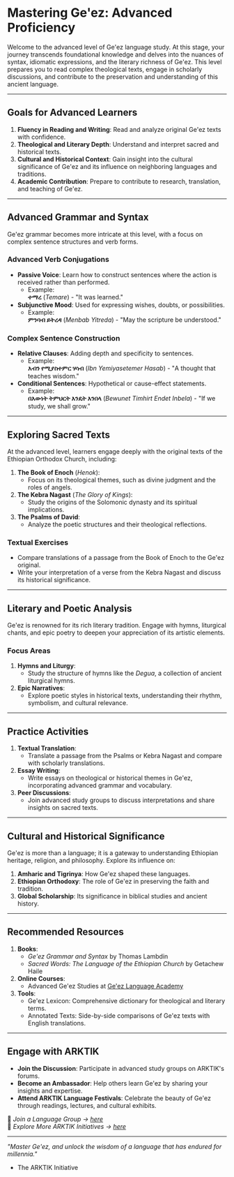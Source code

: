 # **Mastering Ge'ez: Advanced Proficiency**

Welcome to the advanced level of Ge'ez language study. At this stage, your journey transcends foundational knowledge and delves into the nuances of syntax, idiomatic expressions, and the literary richness of Ge'ez. This level prepares you to read complex theological texts, engage in scholarly discussions, and contribute to the preservation and understanding of this ancient language.

---

## **Goals for Advanced Learners**
1. **Fluency in Reading and Writing**: Read and analyze original Ge'ez texts with confidence.
2. **Theological and Literary Depth**: Understand and interpret sacred and historical texts.
3. **Cultural and Historical Context**: Gain insight into the cultural significance of Ge'ez and its influence on neighboring languages and traditions.
4. **Academic Contribution**: Prepare to contribute to research, translation, and teaching of Ge'ez.

---

## **Advanced Grammar and Syntax**
Ge'ez grammar becomes more intricate at this level, with a focus on complex sentence structures and verb forms.

### **Advanced Verb Conjugations**
- **Passive Voice**: Learn how to construct sentences where the action is received rather than performed.
  - Example:  
    **ተማረ** (*Temare*) - "It was learned."
- **Subjunctive Mood**: Used for expressing wishes, doubts, or possibilities.
  - Example:  
    **ምንባብ ይትረዳ** (*Menbab Yitreda*) - "May the scripture be understood."

### **Complex Sentence Construction**
- **Relative Clauses**: Adding depth and specificity to sentences.
  - Example:  
    **እብን የሚያስተምር ሃሳብ** (*Ibn Yemiyasetemer Hasab*) - "A thought that teaches wisdom."
- **Conditional Sentences**: Hypothetical or cause-effect statements.
  - Example:  
    **በእውነት ትምህርት እንዴት እንበላ** (*Bewunet Timhirt Endet Inbela*) - "If we study, we shall grow."

---

## **Exploring Sacred Texts**
At the advanced level, learners engage deeply with the original texts of the Ethiopian Orthodox Church, including:
1. **The Book of Enoch** (*Henok*): 
   - Focus on its theological themes, such as divine judgment and the roles of angels.
2. **The Kebra Nagast** (*The Glory of Kings*): 
   - Study the origins of the Solomonic dynasty and its spiritual implications.
3. **The Psalms of David**: 
   - Analyze the poetic structures and their theological reflections.

### **Textual Exercises**
- Compare translations of a passage from the Book of Enoch to the Ge'ez original.
- Write your interpretation of a verse from the Kebra Nagast and discuss its historical significance.

---

## **Literary and Poetic Analysis**
Ge'ez is renowned for its rich literary tradition. Engage with hymns, liturgical chants, and epic poetry to deepen your appreciation of its artistic elements.

### **Focus Areas**
1. **Hymns and Liturgy**:
   - Study the structure of hymns like the *Degua*, a collection of ancient liturgical hymns.
2. **Epic Narratives**:
   - Explore poetic styles in historical texts, understanding their rhythm, symbolism, and cultural relevance.

---

## **Practice Activities**
1. **Textual Translation**:
   - Translate a passage from the Psalms or Kebra Nagast and compare with scholarly translations.
2. **Essay Writing**:
   - Write essays on theological or historical themes in Ge'ez, incorporating advanced grammar and vocabulary.
3. **Peer Discussions**:
   - Join advanced study groups to discuss interpretations and share insights on sacred texts.

---

## **Cultural and Historical Significance**
Ge'ez is more than a language; it is a gateway to understanding Ethiopian heritage, religion, and philosophy. Explore its influence on:
1. **Amharic and Tigrinya**: How Ge'ez shaped these languages.
2. **Ethiopian Orthodoxy**: The role of Ge'ez in preserving the faith and tradition.
3. **Global Scholarship**: Its significance in biblical studies and ancient history.

---

## **Recommended Resources**
1. **Books**:
   - *Ge'ez Grammar and Syntax* by Thomas Lambdin
   - *Sacred Words: The Language of the Ethiopian Church* by Getachew Haile
2. **Online Courses**:
   - Advanced Ge'ez Studies at [Ge'ez Language Academy](https://example.com/advanced-geez)
3. **Tools**:
   - Ge'ez Lexicon: Comprehensive dictionary for theological and literary terms.
   - Annotated Texts: Side-by-side comparisons of Ge'ez texts with English translations.

---

## **Engage with ARKTIK**
- **Join the Discussion**: Participate in advanced study groups on ARKTIK's forums.
- **Become an Ambassador**: Help others learn Ge'ez by sharing your insights and expertise.
- **Attend ARKTIK Language Festivals**: Celebrate the beauty of Ge'ez through readings, lectures, and cultural exhibits.

📌 *Join a Language Group → [here](../join_a_language_group.md)*  
📌 *Explore More ARKTIK Initiatives → [here](../../index.md)*

---

*"Master Ge'ez, and unlock the wisdom of a language that has endured for millennia."*  
- The ARKTIK Initiative
